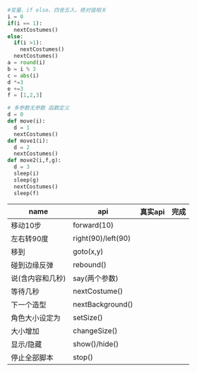```python
#变量、if else、四舍五入、绝对值相关
i = 0
if(i == 1):
  nextCostumes()
else:
  if(i >1):
    nextCostumes()
  nextCostumes()
a = round(i)
b = i % 3
c = abs(i)
d *=3
e +=3
f = [1,2,3]
```
```python
# 多参数无参数 函数定义
d = 0
def move(i):
  d = 1
  nextCostumes()
def move1(i):
  d = 2
  nextCostumes()
def move2(i,f,g):
  d = 3
  sleep(i)
  sleep(g)
  nextCostumes()
  sleep(f)
```


   name | api | 真实api | 完成 
   ---- | ---- | ---- | ---- |
   移动10步 | forward(10) | |
   左右转90度 | right(90)/left(90) | |
   移到 | goto(x,y) | | |
   碰到边缘反弹 | rebound() | | |
   说(含内容和几秒) | say(两个参数) | |
   等待几秒 | nextCostume() | |
   下一个造型 | nextBackground() | |
   角色大小设定为 | setSize() | |
   大小增加 |changeSize() | ||
   显示/隐藏|show()/hide() | |
   停止全部脚本 | stop() | |
